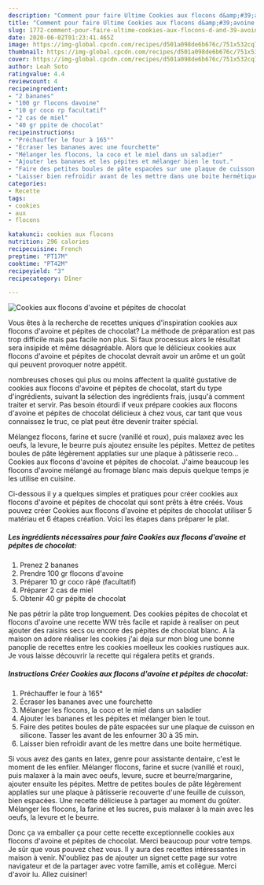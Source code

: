 ```yaml
---
description: "Comment pour faire Ultime Cookies aux flocons d&amp;#39;avoine et pépites de chocolat"
title: "Comment pour faire Ultime Cookies aux flocons d&amp;#39;avoine et pépites de chocolat"
slug: 1772-comment-pour-faire-ultime-cookies-aux-flocons-d-and-39-avoine-et-pepites-de-chocolat
date: 2020-06-02T01:23:41.465Z
image: https://img-global.cpcdn.com/recipes/d501a098de6b676c/751x532cq70/cookies-aux-flocons-davoine-et-pepites-de-chocolat-photo-principale-de-la-recette.jpg
thumbnail: https://img-global.cpcdn.com/recipes/d501a098de6b676c/751x532cq70/cookies-aux-flocons-davoine-et-pepites-de-chocolat-photo-principale-de-la-recette.jpg
cover: https://img-global.cpcdn.com/recipes/d501a098de6b676c/751x532cq70/cookies-aux-flocons-davoine-et-pepites-de-chocolat-photo-principale-de-la-recette.jpg
author: Leah Soto
ratingvalue: 4.4
reviewcount: 4
recipeingredient:
- "2 bananes"
- "100 gr flocons davoine"
- "10 gr coco rp facultatif"
- "2 cas de miel"
- "40 gr ppite de chocolat"
recipeinstructions:
- "Préchauffer le four à 165°"
- "Écraser les bananes avec une fourchette"
- "Mélanger les flocons, la coco et le miel dans un saladier"
- "Ajouter les bananes et les pépites et mélanger bien le tout."
- "Faire des petites boules de pâte espacées sur une plaque de cuisson en silicone. Tasser les avant de les enfourner 30 à 35 min."
- "Laisser bien refroidir avant de les mettre dans une boite hermétique."
categories:
- Recette
tags:
- cookies
- aux
- flocons

katakunci: cookies aux flocons 
nutrition: 296 calories
recipecuisine: French
preptime: "PT17M"
cooktime: "PT42M"
recipeyield: "3"
recipecategory: Dîner

---
```



![Cookies aux flocons d&#39;avoine et pépites de chocolat](https://img-global.cpcdn.com/recipes/d501a098de6b676c/751x532cq70/cookies-aux-flocons-davoine-et-pepites-de-chocolat-photo-principale-de-la-recette.jpg)

Vous êtes à la recherche de recettes uniques d'inspiration cookies aux flocons d&#39;avoine et pépites de chocolat? La méthode de préparation est pas trop difficile mais pas facile non plus. Si faux processus alors le résultat sera insipide et même désagréable. Alors que le délicieux cookies aux flocons d&#39;avoine et pépites de chocolat devrait avoir un arôme et un goût qui peuvent provoquer notre appétit.

nombreuses choses qui plus ou moins affectent la qualité gustative de cookies aux flocons d&#39;avoine et pépites de chocolat, start du type d'ingrédients, suivant la sélection des ingrédients frais, jusqu'à comment traiter et servir. Pas besoin étourdi if veux prépare cookies aux flocons d&#39;avoine et pépites de chocolat délicieux à chez vous, car tant que vous connaissez le truc, ce plat peut être devenir traiter spécial.

Mélangez flocons, farine et sucre (vanillé et roux), puis malaxez avec les oeufs, la levure, le beurre puis ajoutez ensuite les pépites. Mettez de petites boules de pâte légèrement applaties sur une plaque à pâtisserie reco… Cookies aux flocons d&#39;avoine et pépites de chocolat. J&#39;aime beaucoup les flocons d&#39;avoine mélangé au fromage blanc mais depuis quelque temps je les utilise en cuisine.


Ci-dessous il y a quelques simples et pratiques pour créer cookies aux flocons d&#39;avoine et pépites de chocolat qui sont prêts à être créés. Vous pouvez créer Cookies aux flocons d&#39;avoine et pépites de chocolat utiliser 5 matériau et 6 étapes création. Voici les étapes dans préparer le plat.

<!--inarticleads1-->

##### Les ingrédients nécessaires pour faire Cookies aux flocons d&#39;avoine et pépites de chocolat:

1. Prenez 2 bananes
1. Prendre 100 gr flocons d&#39;avoine
1. Préparer 10 gr coco râpé (facultatif)
1. Préparer 2 cas de miel
1. Obtenir 40 gr pépite de chocolat


Ne pas pétrir la pâte trop longuement. Des cookies pépites de chocolat et flocons d&#39;avoine une recette WW très facile et rapide à realiser on peut ajouter des raisins secs ou encore des pépites de chocolat blanc. A la maison on adore réaliser les cookies j&#39;ai deja sur mon blog une bonne panoplie de recettes entre les cookies moelleux les cookies rustiques aux. Je vous laisse découvrir la recette qui régalera petits et grands. 

<!--inarticleads2-->

##### Instructions Créer Cookies aux flocons d&#39;avoine et pépites de chocolat:

1. Préchauffer le four à 165°
1. Écraser les bananes avec une fourchette
1. Mélanger les flocons, la coco et le miel dans un saladier
1. Ajouter les bananes et les pépites et mélanger bien le tout.
1. Faire des petites boules de pâte espacées sur une plaque de cuisson en silicone. Tasser les avant de les enfourner 30 à 35 min.
1. Laisser bien refroidir avant de les mettre dans une boite hermétique.


Si vous avez des gants en latex, genre pour assistante dentaire, c&#39;est le moment de les enfiler. Mélanger flocons, farine et sucre (vanillé et roux), puis malaxer à la main avec oeufs, levure, sucre et beurre/margarine, ajouter ensuite les pépites. Mettre de petites boules de pâte légèrement applaties sur une plaque à pâtisserie recouverte d&#39;une feuille de cuisson, bien espacées. Une recette délicieuse à partager au moment du goûter. Mélanger les flocons, la farine et les sucres, puis malaxer à la main avec les oeufs, la levure et le beurre. 


Donc ça va emballer ça pour cette recette exceptionnelle cookies aux flocons d&#39;avoine et pépites de chocolat. Merci beaucoup pour votre temps. Je sûr que vous pouvez chez vous. Il y aura des recettes  intéressantes in maison à venir. N'oubliez pas de ajouter un signet cette page sur votre navigateur et de la partager avec votre famille, amis et collègue. Merci d'avoir lu. Allez cuisiner!
